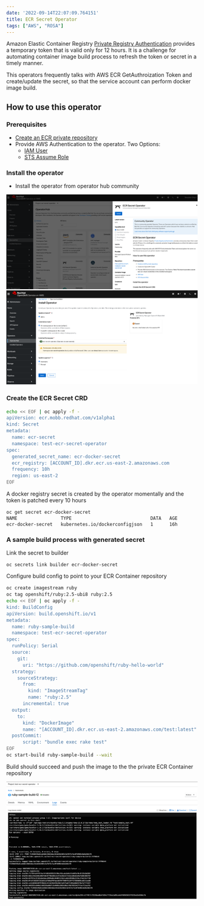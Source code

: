 ```yaml
---
date: '2022-09-14T22:07:09.764151'
title: ECR Secret Operator
tags: ["AWS", "ROSA"]
---
```


Amazon Elastic Container Registry [Private Registry Authentication](https://docs.aws.amazon.com/AmazonECR/latest/userguide/registry_auth.html) provides a temporary token that is valid only for 12 hours. It is a challenge for automating container image build process to refresh the token or secret in a timely manner.

This operators frequently talks with AWS ECR GetAuthroization Token and create/update the secret, so that the service account can perform docker image build.


## How to use this operator

### Prerequisites

* [Create an ECR private repository](https://docs.aws.amazon.com/AmazonECR/latest/userguide/repository-create.html)
* Provide AWS Authentication to the operator. Two Options:
  * [IAM User](./iam_user.md)
  * [STS Assume Role](./iam_assume_role.md)

### Install the operator

* Install the operator from operator hub community

![Installed Operator](./images/operatorhub.png)
![Installed Operator](./images/install.png)

### Create the ECR Secret CRD

```bash
echo << EOF | oc apply -f -
apiVersion: ecr.mobb.redhat.com/v1alpha1
kind: Secret
metadata:
  name: ecr-secret
  namespace: test-ecr-secret-operator
spec:
  generated_secret_name: ecr-docker-secret
  ecr_registry: [ACCOUNT_ID].dkr.ecr.us-east-2.amazonaws.com
  frequency: 10h
  region: us-east-2
EOF
```

A docker registry secret is created by the operator momentally and the token is patched every 10 hours

```
oc get secret ecr-docker-secret
NAME                TYPE                             DATA   AGE
ecr-docker-secret   kubernetes.io/dockerconfigjson   1      16h
```

### A sample build process with generated secret


Link the secret to builder

```
oc secrets link builder ecr-docker-secret
```

Configure build config to point to your ECR Container repository

```bash
oc create imagestream ruby
oc tag openshift/ruby:2.5-ubi8 ruby:2.5
echo << EOF | oc apply -f -
kind: BuildConfig
apiVersion: build.openshift.io/v1
metadata:
  name: ruby-sample-build
  namespace: test-ecr-secret-operator
spec:
  runPolicy: Serial
  source:
    git:
      uri: "https://github.com/openshift/ruby-hello-world"
  strategy:
    sourceStrategy:
      from:
        kind: "ImageStreamTag"
        name: "ruby:2.5"
      incremental: true
  output:
    to:
      kind: "DockerImage"
      name: "[ACCOUNT_ID].dkr.ecr.us-east-2.amazonaws.com/test:latest"
  postCommit:
      script: "bundle exec rake test"
EOF
oc start-build ruby-sample-build --wait
```

Build should succeed and push the image to the the private ECR Container repository

![Success Build](./images/build.png)
